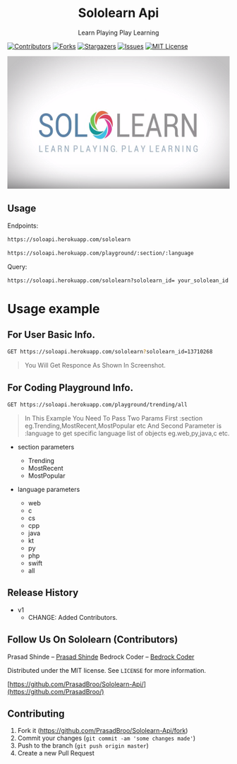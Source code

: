 <h1 align="center">Sololearn Api</h1>
<p align="center">
            Learn Playing Play Learning 
</p>


[![Contributors][contributors-shield]][contributors-url]
[![Forks][forks-shield]][forks-url]
[![Stargazers][stars-shield]][stars-url]
[![Issues][issues-shield]][issues-url]
[![MIT License][license-shield]][license-url]



<img src="sololearn.png" alt="Banner" width="100%" height="300">

## Usage

Endpoints:

```sh
https://soloapi.herokuapp.com/sololearn  
```
```sh
https://soloapi.herokuapp.com/playground/:section/:language  
```

Query:

```sh
https://soloapi.herokuapp.com/sololearn?sololearn_id= your_sololean_id
```

# Usage example

  ## For User Basic Info.
  ```sh
  GET https://soloapi.herokuapp.com/sololearn?sololearn_id=13710268
  ```
  >You Will Get Responce As Shown In Screenshot.
  
  ## For Coding Playground Info.
  ```sh
  GET https://soloapi.herokuapp.com/playground/trending/all
  ```
  > In This Example You Need To Pass Two Params First :section eg.Trending,MostRecent,MostPopular etc
  And Second Parameter is :language to get specific language list of objects eg.web,py,java,c etc.
 
  * section parameters
    * Trending
    * MostRecent
    * MostPopular
    
  * language parameters
    * web
    * c
    * cs
    * cpp
    * java
    * kt
    * py
    * php
    * swift
    * all
  

## Release History

* v1
    * CHANGE: Added Contributors.


## Follow Us On Sololearn (Contributors)

Prasad Shinde – [Prasad Shinde](https://www.sololearn.com/Profile/13710268) 
Bedrock Coder – [Bedrock Coder](https://www.sololearn.com/Profile/16739592/) 

Distributed under the MIT license. See ``LICENSE`` for more information.

[https://github.com/PrasadBroo/Sololearn-Api/](https://github.com/PrasadBroo/)

## Contributing

1. Fork it (<https://github.com/PrasadBroo/Sololearn-Api/fork>)
2. Commit your changes (`git commit -am 'some changes made'`)
4. Push to the branch (`git push origin master`)
5. Create a new Pull Request

<!-- Markdown link & img dfn's -->
[travis-image]: https://img.shields.io/travis/dbader/node-datadog-metrics/master.svg?style=flat-square
[travis-url]: https://travis-ci.org/dbader/node-datadog-metrics
[wiki]: https://github.com/PrasadBroo/Sololearn-Api/
[contributors-shield]: https://img.shields.io/github/contributors/PrasadBroo/Sololearn-Api.svg?style=flat-square
[contributors-url]: https://github.com/PrasadBroo/Sololearn-Api/graphs/contributors
[forks-shield]: https://img.shields.io/github/forks/PrasadBroo/Sololearn-Api.svg?style=flat-square
[forks-url]: https://github.com/PrasadBroo/Sololearn-Api/network/members
[stars-shield]: https://img.shields.io/github/stars/PrasadBroo/Sololearn-Api.svg?style=flat-square
[stars-url]: https://github.com/PrasadBroo/Sololearn-Api/stargazers
[issues-shield]: https://img.shields.io/github/issues/PrasadBroo/Sololearn-Api.svg?style=flat-square
[issues-url]: https://github.com/PrasadBroo/Sololearn-Api/issues
[license-shield]: https://img.shields.io/github/license/PrasadBroo/Sololearn-Api.svg?style=flat-square
[license-url]: https://github.com/PrasadBroo/Sololearn-Api/blob/master/LICENSE.txt

